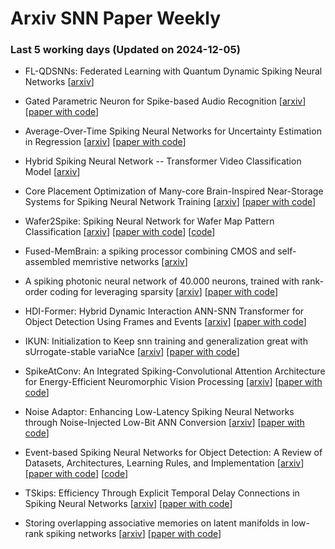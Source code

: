 # Arxiv SNN Paper Weekly


 ### **Last 5 working days (Updated on 2024-12-05)** 


- FL-QDSNNs: Federated Learning with Quantum Dynamic Spiking Neural Networks [[arxiv](https://arxiv.org/abs/2412.02293)]

- Gated Parametric Neuron for Spike-based Audio Recognition [[arxiv](https://arxiv.org/abs/2412.01087)] [[paper with code](https://paperswithcode.com/paper/gated-parametric-neuron-for-spike-based-audio)]

- Average-Over-Time Spiking Neural Networks for Uncertainty Estimation in Regression [[arxiv](https://arxiv.org/abs/2412.00278)] [[paper with code](https://paperswithcode.com/paper/average-over-time-spiking-neural-networks-for)]

- Hybrid Spiking Neural Network -- Transformer Video Classification Model [[arxiv](https://arxiv.org/abs/2412.00237)]

- Core Placement Optimization of Many-core Brain-Inspired Near-Storage Systems for Spiking Neural Network Training [[arxiv](https://arxiv.org/abs/2411.19430)] [[paper with code](https://paperswithcode.com/paper/core-placement-optimization-of-many-core)]

- Wafer2Spike: Spiking Neural Network for Wafer Map Pattern Classification [[arxiv](https://arxiv.org/abs/2411.19422)] [[paper with code](https://paperswithcode.com/paper/wafer2spike-spiking-neural-network-for-wafer)] [[code](https://github.com/abhishekkumarm98/Wafer2Spike)]

- Fused-MemBrain: a spiking processor combining CMOS and self-assembled memristive networks [[arxiv](https://arxiv.org/abs/2411.19353)]

- A spiking photonic neural network of 40.000 neurons, trained with rank-order coding for leveraging sparsity [[arxiv](https://arxiv.org/abs/2411.19209)] [[paper with code](https://paperswithcode.com/paper/a-spiking-photonic-neural-network-of-40-000)]

- HDI-Former: Hybrid Dynamic Interaction ANN-SNN Transformer for Object Detection Using Frames and Events [[arxiv](https://arxiv.org/abs/2411.18658)] [[paper with code](https://paperswithcode.com/paper/hdi-former-hybrid-dynamic-interaction-ann-snn)]

- IKUN: Initialization to Keep snn training and generalization great with sUrrogate-stable variaNce [[arxiv](https://arxiv.org/abs/2411.18250)] [[paper with code](https://paperswithcode.com/paper/ikun-initialization-to-keep-snn-training-and)]

- SpikeAtConv: An Integrated Spiking-Convolutional Attention Architecture for Energy-Efficient Neuromorphic Vision Processing [[arxiv](https://arxiv.org/abs/2411.17439)] [[paper with code](https://paperswithcode.com/paper/spikeatconv-an-integrated-spiking)]

- Noise Adaptor: Enhancing Low-Latency Spiking Neural Networks through Noise-Injected Low-Bit ANN Conversion [[arxiv](https://arxiv.org/abs/2411.17431)] [[paper with code](https://paperswithcode.com/paper/noise-adaptor-enhancing-low-latency-spiking)]

- Event-based Spiking Neural Networks for Object Detection: A Review of Datasets, Architectures, Learning Rules, and Implementation [[arxiv](https://arxiv.org/abs/2411.17006)] [[paper with code](https://paperswithcode.com/paper/event-based-spiking-neural-networks-for)] [[code](https://github.com/radlab-sketch/Event-SNN-Resources)]

- TSkips: Efficiency Through Explicit Temporal Delay Connections in Spiking Neural Networks [[arxiv](https://arxiv.org/abs/2411.16711)] [[paper with code](https://paperswithcode.com/paper/tskips-efficiency-through-explicit-temporal)]

- Storing overlapping associative memories on latent manifolds in low-rank spiking networks [[arxiv](https://arxiv.org/abs/2411.17485)] [[paper with code](https://paperswithcode.com/paper/storing-overlapping-associative-memories-on)]

